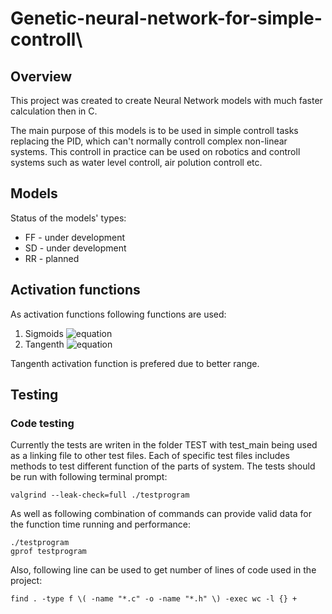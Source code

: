 # Genetic-neural-network-for-simple-controll\

## Overview
This project was created to create Neural Network models with much faster calculation then in C. 

The main purpose of this models is to be used in simple controll tasks replacing the PID, which can't normally controll complex non-linear systems. This controll in practice can be used on robotics and controll systems such as water level controll, air polution controll etc.

## Models
Status of the models' types:
- FF - under development 
- SD - under development 
- RR - planned

## Activation functions
As activation functions following functions are used:
1) Sigmoids ![equation](https://latex.codecogs.com/svg.image?%5Csigma(x)=%5Cfrac%7B1%7D%7B1&plus;e%5E%7B-2%7D%7D,%5Cquad%5Csigma%5Cin%3C0,1%3E)
2) Tangenth ![equation](https://latex.codecogs.com/svg.image?%5Ctanh(x)=%5Cfrac%7Be%5E%7Bx%7D-e%5E%7B-x%7D%7D%7Be%5E%7Bx%7D&plus;e%5E%7B-x%7D%7D,%5Cquad%5Csigma%5Cin%3C-1,1%3E)

Tangenth activation function is prefered due to better range.

## Testing
### Code testing
Currently the tests are writen in the folder TEST with test_main being used as a linking file to other test files. Each of specific test files includes methods to test different function of the parts of system. The tests should be run with following terminal prompt:
```shell
valgrind --leak-check=full ./testprogram
```
As well as following combination of commands can provide valid data for the function time running and performance:
```shell
./testprogram
gprof testprogram
```
Also, following line can be used to get number of lines of code used in the project:
```shell
find . -type f \( -name "*.c" -o -name "*.h" \) -exec wc -l {} +
```